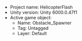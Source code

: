 <!-- UNITY CODE ASSIST INSTRUCTIONS START -->
- Project name: HelicopterFlash
- Unity version: Unity 6000.0.47f1
- Active game object:
  - Name: Obstacle_Spawner
  - Tag: Untagged
  - Layer: Default
<!-- UNITY CODE ASSIST INSTRUCTIONS END -->